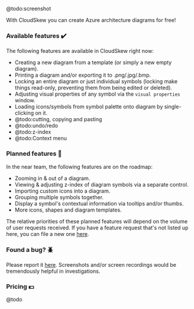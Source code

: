 @todo:screenshot

With CloudSkew you can create Azure architecture diagrams for free!

### Available features :heavy_check_mark:

The following features are available in CloudSkew right now:

* Creating a new diagram from a template (or simply a new empty diagram).
* Printing a diagram and/or exporting it to .png/.jpg/.bmp.
* Locking an entire diagram or just individual symbols (locking make things read-only, preventing them from being edited or deleted).
* Adjusting visual properties of any symbol via the `visual properties` window.
* Loading icons/symbols from symbol palette onto diagram by single-clicking on it.
* @todo:cutting, copying and pasting
* @todo:undo/redo
* @todo:z-index
* @todo:Context menu

### Planned features :calendar:

In the near team, the following features are on the roadmap:

* Zooming in & out of a diagram.
* Viewing & adjusting z-index of diagram symbols via a separate control.
* Importing custom icons into a diagram.
* Grouping multiple symbols together.
* Display a symbol's contextual information via tooltips and/or thumbs.
* More icons, shapes and diagram templates.

The relative priorities of these planned features will depend on the volume of user requests received. If you have a feature request that's not listed up here, you can file a new one [here](https://github.com/cloudskew/cloudskew/issues/new/choose).

### Found a bug? :beetle:

Please report it [here](https://github.com/cloudskew/cloudskew/issues/new/choose). Screenshots and/or screen recordings would be tremendously helpful in investigations.

### Pricing :dollar:

@todo